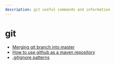 ```yaml
---
description: git useful commands and information
---
```


# git

* [Merging git branch into master](https://gist.github.com/cleberjamaral/94410e296e80aa66f0d38c88ca5234fe)
* [How to use github as a maven repository](https://gist.github.com/cleberjamaral/6c9b0a615e51e26c94ffe407a641f531)
* [.gitignore patterns](https://gist.github.com/cleberjamaral/5357d6ee349d1fe1d20aea1d79481fe2)

